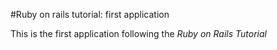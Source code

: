 #Ruby on rails tutorial: first application

This is the first application following the *Ruby on Rails Tutorial* 
